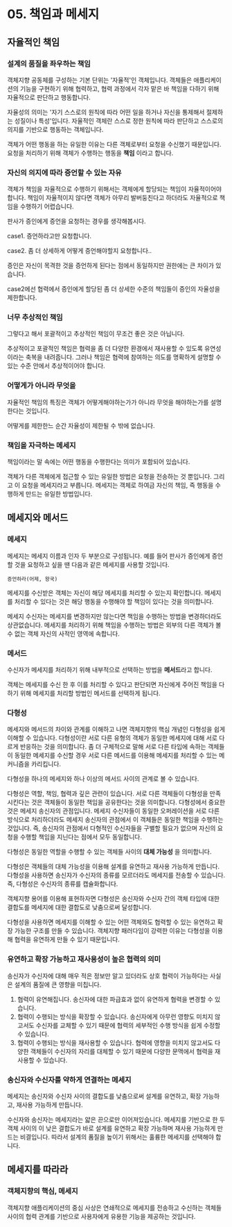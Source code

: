 # 05. 책임과 메세지

## 자율적인 책임

### 설계의 품질을 좌우하는 책임

객체지향 공동체를 구성하는 기본 단위는 '자율적'인 객체입니다.
객체들은 애플리케이션의 기능을 구현하기 위해 협력하고, 협력 과정에서 각자 맡은 바 책임을 다하기 위해 자율적으로 판단하고 행동합니다.

자율성의 의미는 '자기 스스로의 원칙에 따라 어떤 일을 하거나 자신을 통제해서 절제하는 성질이나 특성'입니다.
자율적인 객체란 스스로 정한 원칙에 따라 판단하고 스스로의 의지를 기반으로 행동하는 객체입니다.

객체가 어떤 행동을 하는 유일한 이유는 다른 객체로부터 요청을 수신했기 때문입니다.
요청을 처리하기 위해 객체가 수행하는 행동을 **책임** 이라고 합니다.



### 자신의 의지에 따라 증언할 수 있는 자유

객체가 책임을 자율적으로 수행하기 위해서는 객체에게 할당되는 책임이 자율적이어야 합니다.
책임이 자율적이지 않다면 객체가 아무리 발버둥친다고 하더라도 자율적으로 책임을 수행하기 어렵습니다.

판사가 증인에게 증언을 요청하는 경우를 생각해봅시다.

case1. 증언하라고만 요청합니다.

case2. 좀 더 상세하게 어떻게 증언해야할지 요청합니다..

증인은 자신이 목격한 것을 증언하게 된다는 점에서 동일하지만 권한에는 큰 차이가 있습니다.

case2에선 협력에서 증인에게 할당된 좀 더 상세한 수준의 책임들이 증인의 자율성을 제한합니다.



### 너무 추상적인 책임

그렇다고 해서 포괄적이고 추상적인 책임이 무조건 좋은 것은 아닙니다.

추상적이고 포괄적인 책임은 협력을 좀 더 다양한 환경에서 재사용할 수 있도록 유연성이라는 축복을 내려줍니다.
그러나 책임은 협력에 참여하는 의도를 명확하게 설명할 수 있는 수준 안에서 추상적이어야 합니다.



### 어떻게가 아니라 무엇을

자율적인 책임의 특징은 객체가 어떻게해야하는가가 아니라 무엇을 해야하는가를 설명한다는 것입니다.

어떻게를 제한한느 순간 자율성이 제한될 수 밖에 없습니다.



### 책임을 자극하는 메세지

책임이라는 말 속에는 어떤 행동을 수행한다는 의미가 포함되어 있습니다.

객체가 다른 객체에게 접근할 수 있는 유일한 방법은 요청을 전송하는 것 뿐입니다.
그리고 이 요청을 메세지라고 부릅니다.
메세지는 객체로 하여금 자신의 책임, 즉 행동을 수행하게 만드는 유일한 방법입니다.



## 메세지와 메서드

### 메세지

메세지는 메세지 이름과 인자 두 부분으로 구성됩니다.
예를 들어 판사가 증인에게 증언할 것을 요청하고 싶을 땐 다음과 같은 메세지를 사용할 것입니다.

```
증언하라(어제, 왕국)
```

메세지를 수신받은 객체는 자신이 해당 메세지를 처리할 수 있는지 확인합니다.
메세지를 처리할 수 있다는 것은 해당 행동을 수행해야 할 책임이 있다는 것을 의미합니다.

메세지 수신자는 메세지를 변경하지만 않는다면 책임을 수행하는 방법을 변경하더라도 상관없습니다.
메세지를 처리하기 위해 책임을 수행하는 방법은 외부의 다른 객체가 볼 수 없는 객체 자신의 사적인 영역에 속합니다.



### 메서드

수신자가 메세지를 처리하기 위해 내부적으로 선택하는 방법을 **메서드**라고 합니다.

객체는 메세지를 수신 한 후 이를 처리할 수 있다고 판단되면 자신에게 주어진 책임을 다하기 위해 메세지를 처리할 방법인 메서드를 선택하게 됩니다.



### 다형성

메세지와 메서드의 차이와 관계를 이해하고 나면 객체지향의 핵심 개념인 다형성을 쉽게 이해할 수 있습니다.
다형성이란 서로 다른 유형의 객체가 동일한 메세지에 대해 서로 다르게 반응하는 것을 의미합니다.
좀 더 구체적으로 말해 서로 다른 타입에 속하는 객체들이 동일한 메세지를 수신할 경우 서로 다른 메서드를 이용해 메세지를 처리할 수 있는 메커니즘을 카리킵니다.

다형성을 하나의 메세지와 하나 이상의 메서드 사이의 관계로 볼 수 있습니다.

다형성은 역할, 책임, 협력과 깊은 관련이 있습니다.
서로 다른 객체들이 다형성을 만족시킨다는 것은 객체들이 동일한 책임을 공유한다는 것을 의미합니다.
다형성에서 중요한 것은 메세지 송신자의 관점입니다.
메세지 수신자들이 동일한 오퍼레이션을 서로 다른 방식으로 처리하더라도 메세지 송신자의 관점에서 이 객체들은 동일한 책임을 수행하는 것입니다.
즉, 송신자의 관점에서 다형적인 수신자들을 구별할 필요가 없으며 자신의 요청을 수행할 책임을 지닌다는 점에서 모두 동일합니다.

다형성은 동일한 역할을 수행할 수 있는 객체들 사이의 **대체 가능성** 을 의미합니다.

다형성은 객체들의 대체 가능성을 이용해 설계를 유연하고 재사용 가능하게 만듭니다.
다형성을 사용하면 송신자가 수신자의 종류를 모르더라도 메세지를 전송할 수 있습니다.
즉, 다형성은 수신자의 종류를 캡슐화합니다.

객체지향 용어를 이용해 표현하자면 다형성은 송신자와 수신자 간의 객체 타입에 대한 결합도를 메세지에 대한 결합도로 낮춤으로써 달성합니다.

다형성을 사용하면 메세지를 이해할 수 있는 어떤 객체와도 협력할 수 있는 유연하고 확장 가능한 구조를 만들 수 있습니다.
객체지향 패러다임이 강력한 이유는 다형성을 이용해 협력을 유연하게 만들 수 있기 때문입니다.



### 유연하고 확장 가능하고 재사용성이 높은 협력의 의미

송신자가 수신자에 대해 매우 적은 정보만 알고 있더라도 상호 협력이 가능하다는 사실은 설계의 품질에 큰 영향을 미칩니다.

1. 협력이 유연해집니다.
   송신자에 대한 파급효과 없이 유연하게 협력을 변경할 수 있습니다.
2. 협력이 수행되는 방식을 확장할 수 있습니다.
   송신자에게 아무런 영향도 미치지 않고서도 수신자를 교체할 수 있기 때문에 협력의 세부적인 수행 방식을 쉽게 수정할 수 있습니다.
3. 협력이 수행되는 방식을 재사용할 수 있습니다.
   협력에 영향을 미치지 않고서도 다양한 객체들이 수신자의 자리를 대체할 수 있기 때문에 다양한 문맥에서 협력을 재사용할 수 있습니다.



### 송신자와 수신자를 약하게 연결하는 메세지

메세지는 송신자와 수신자 사이의 결합도를 낮춤으로써 설계를 유연하고, 확장 가능하고, 재사용 가능하게 만듭니다.

수신자와 송신자는 메세지라는 얇은 끈으로만 이어져있습니다.
메세지를 기반으로 한 두 객체 사이의 이 낮은 결합도가 바로 설계를 유연하고 확장 가능하며 재사용 가능하게 만드는 비결입니다.
따라서 설계의 품질을 높이기 위해서는 훌륭한 메세지를 선택해야 합니다.





## 메세지를 따라라

### 객체지향의 핵심, 메세지

객체지향 애플리케이션의 중심 사상은 연쇄적으로 메세지를 전송하고 수신하는 객체들 사이의 협력 관계를 기반으로 사용자에게 유용한 기능을 제공하는 것입니다.

